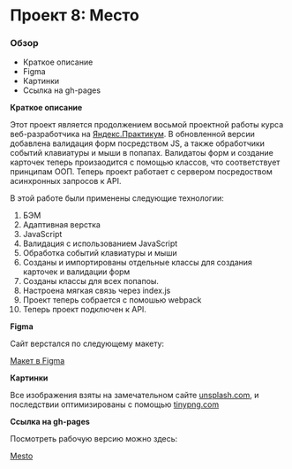 # Проект 8: Место

### Обзор

* Краткое описание
* Figma
* Картинки
* Ссылка на gh-pages

**Краткое описание**

Этот проект является продолжением восьмой проектной работы курса веб-разработчика на [Яндекс.Практикум](https://praktikum.yandex.ru/).
В обновленной версии добавлена валидация форм посредством JS, а также обработчики событий клавиатуры и мыши в попапах. Валидатоы форм и создание карточек теперь произаодится с помощью классов, что соответствует принципам ООП.
Теперь проект работает с сервером посредоством асинхронных запросов к API.

В этой работе были применены следующие технологии:

1. БЭМ
2. Адаптивная верстка
3. JavaScript
4. Валидация с использованием JavaScript
5. Обработка событий клавиатуры и мыши
6. Созданы и импортированы отдельные классы для создания карточек и валидации форм
7. Созданы классы для всех попапоы.
8. Настроена мягкая связь через index.js
9. Проект теперь собрается с помошью webpack
10. Теперь проект подключен к API.


**Figma**

Сайт верстался по следующему макету:

[Макет в Figma](https://www.figma.com/file/XNaGNEZD5NEjeyJzAT4gMb/JavaScript.-Sprint-6)

**Картинки**

Все изображения взяты на замечательном сайте [unsplash.com](https://unsplash.com/), и последствии оптимизированы с помощью [tinypng.com](https://tinypng.com/)


**Ссылка на gh-pages**

Посмотреть рабочую версию можно здесь:

[Mesto](https://simplykot.github.io/mesto/)
